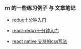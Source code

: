 ### rn 的一些练习例子 与 文章笔记

- [redux十分钟入门](https://github.com/zhazhaxia/reactNative-demo/blob/master/demo/react1/README.md)

- [react-redux十分钟入门](https://github.com/zhazhaxia/reactNative-demo/blob/master/demo/react2/README.md)

- [react native 支持的css写法](https://github.com/zhazhaxia/reactNative-demo/blob/master/docs/rn-css.md)



